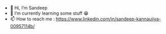 - 👋 Hi, I’m Sandeep
- 🌱 I’m currently learning some stuff 😁
- 📫 How to reach me : https://www.linkedin.com/in/sandeep-kannaujiya-00957114b/

<!---
SpyCop1998/SpyCop1998 is a ✨ special ✨ repository because its `README.md` (this file) appears on your GitHub profile.
You can click the Preview link to take a look at your changes.
--->
